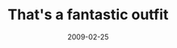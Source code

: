 ---
layout: base.njk
title : 'That&#39;s a fantastic outfit' 
view_title : 'That&#39;s a fantastic outfit' 
year : '2009' 
date : '2009-02-25' 
img_file : '/drawing/thatsafantasticoutfit.png' 
html_file : 'thatsafantasticoutfit' 
next_html : 'iwishilivedonmars.html' 
year_order : '56' 
permalink : "title/{{html_file}}.html"
---